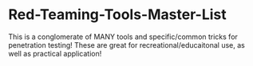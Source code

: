# Red-Teaming-Tools-Master-List
This is a conglomerate of MANY tools and specific/common tricks for penetration testing! These are great for recreational/educaitonal use, as well as practical application!
